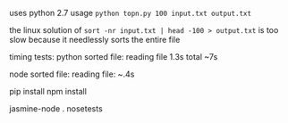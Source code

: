 uses python 2.7 
usage `python topn.py 100 input.txt output.txt`

the linux solution of `sort -nr input.txt | head -100 > output.txt` is too slow because it needlessly sorts the entire file


timing tests:
python
sorted file: reading file 1.3s total ~7s


node
sorted file: reading file: ~.4s

pip install
npm install

jasmine-node .
nosetests
